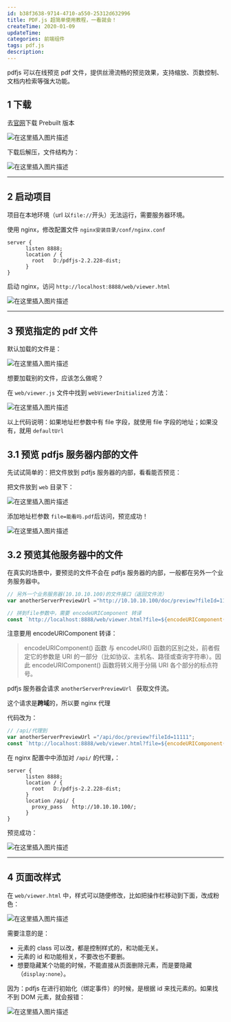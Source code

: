 ```yaml
---
id: b38f3638-9714-4710-a550-25312d632996
title: PDF.js 超简单使用教程，一看就会！
createTime: 2020-01-09
updateTime:
categories: 前端组件
tags: pdf.js
description:
---
```


pdfjs 可以在线预览 pdf 文件，提供丝滑流畅的预览效果，支持缩放、页数控制、文档内检索等强大功能。

## 1 下载

去[官网](https://mozilla.github.io/pdf.js/getting_started/#download)下载 Prebuilt 版本

![在这里插入图片描述](..\post-assets\d8254493-7b2e-410e-bd40-236711f2b884.png)

下载后解压，文件结构为：

![在这里插入图片描述](..\post-assets\cd5a7d80-a3dd-4ee7-835b-6713c2772fd9.png)

---

## 2 启动项目

项目在本地环境（url 以`file://`开头）无法运行，需要服务器环境。

使用 nginx，修改配置文件 `nginx安装目录/conf/nginx.conf`

```properties
server {
      listen 8888;
      location / {
        root   D:/pdfjs-2.2.228-dist;
      }
}
```

启动 nginx，访问 `http://localhost:8888/web/viewer.html`

![在这里插入图片描述](..\post-assets\38d32b22-7760-47c9-be16-3d72ad0eabe1.png)

---

## 3 预览指定的 pdf 文件

默认加载的文件是：

![在这里插入图片描述](..\post-assets\cf2551b4-e0df-4f61-8568-b60420b1c967.png)

想要加载别的文件，应该怎么做呢？

在 `web/viewer.js` 文件中找到 `webViewerInitialized` 方法：

![在这里插入图片描述](..\post-assets\8b217457-71f5-46af-870e-717064ddf951.png)

以上代码说明：如果地址栏参数中有 file 字段，就使用 file 字段的地址；如果没有，就用 `defaultUrl`

## 3.1 预览 pdfjs 服务器内部的文件

先试试简单的：把文件放到 pdfjs 服务器的内部，看看能否预览：

把文件放到 `web` 目录下：

![在这里插入图片描述](..\post-assets\36596bca-b007-4c36-b9d1-4205753baa1b.png)

添加地址栏参数 `file=能看吗.pdf`后访问，预览成功！

![在这里插入图片描述](..\post-assets\1cbac90e-071f-4c4e-80bc-74322556b0cd.png)

## 3.2 预览其他服务器中的文件

在真实的场景中，要预览的文件不会在 pdfjs 服务器的内部，一般都在另外一个业务服务器中。

```js
// 另外一个业务服务器(10.10.10.100)的文件接口（返回文件流）
var anotherServerPreviewUrl ="http://10.10.10.100/doc/preview?fileId=11111";

// 拼到file参数中，需要 encodeURIComponent 转译
const `http://localhost:8888/web/viewer.html?file=${encodeURIComponent(anotherServerPreviewUrl )}`;
```

注意要用 encodeURIComponent 转译：

> encodeURIComponent() 函数 与 encodeURI() 函数的区别之处，前者假定它的参数是 URI 的一部分（比如协议、主机名、路径或查询字符串）。因此 encodeURIComponent() 函数将转义用于分隔 URI 各个部分的标点符号。

pdfjs 服务器会请求 `anotherServerPreviewUrl ` 获取文件流。

这个请求是**跨域**的，所以要 nginx 代理

代码改为：

```js
// /api/代理到
var anotherServerPreviewUrl ="/api/doc/preview?fileId=11111";
const `http://localhost:8888/web/viewer.html?file=${encodeURIComponent(anotherServerPreviewUrl )}`;
```

在 nginx 配置中中添加对 `/api/` 的代理，：

```properties
server {
      listen 8888;
      location / {
        root   D:/pdfjs-2.2.228-dist;
      }
      location /api/ {
        proxy_pass   http://10.10.10.100/;
      }
}
```

预览成功：

![在这里插入图片描述](..\post-assets\7f8e233c-71bc-44a3-875d-4459e3ca3d86.png)

---

## 4 页面改样式

在 `web/viewer.html` 中，样式可以随便修改，比如把操作栏移动到下面，改成粉色：

![在这里插入图片描述](..\post-assets\705a5bb7-b728-40a9-a4a3-cbdd7275a78e.png)

需要注意的是：

- 元素的 class 可以改，都是控制样式的，和功能无关。
- 元素的 id 和功能相关，不要改也不要删。
- 想要隐藏某个功能的时候，不能直接从页面删除元素，而是要隐藏（`display:none`）。

因为：pdfjs 在进行初始化（绑定事件）的时候，是根据 id 来找元素的。如果找不到 DOM 元素，就会报错：

![在这里插入图片描述](..\post-assets\26d8dd3d-7ea7-4c3c-86c3-089a45a6bcd4.png)
